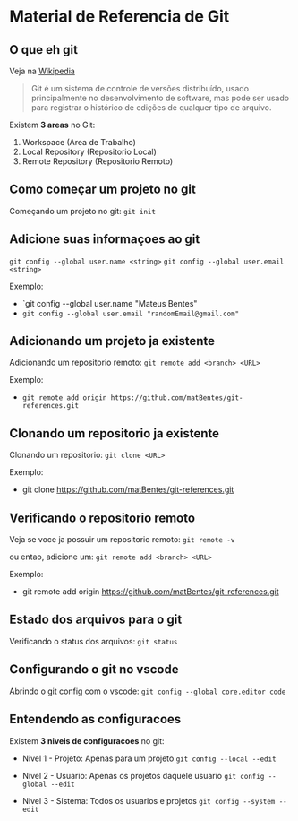 # Material de Referencia de Git

## O que eh git

Veja na [Wikipedia](https://pt.wikipedia.org/wiki/Git)

> Git é um sistema de controle de versões distribuído, usado principalmente no desenvolvimento de software, mas pode ser usado para registrar o histórico de edições de qualquer tipo de arquivo.

Existem **3 areas** no Git:

1. Workspace (Area de Trabalho)
2. Local Repository (Repositorio Local)
3. Remote Repository (Repositorio Remoto)

## Como começar um projeto no git

Começando um projeto no git: `git init`

## Adicione suas informaçoes ao git

`git config --global user.name <string>`
`git config --global user.email <string>`

Exemplo:

- `git config --global user.name "Mateus Bentes"
- `git config --global user.email "randomEmail@gmail.com"`

## Adicionando um projeto ja existente

Adicionando um repositorio remoto: `git remote add <branch> <URL>`

Exemplo:

- `git remote add origin https://github.com/matBentes/git-references.git`

## Clonando um repositorio ja existente

Clonando um repositorio: `git clone <URL>`

Exemplo:

- git clone https://github.com/matBentes/git-references.git

## Verificando o repositorio remoto

Veja se voce ja possuir um repositorio remoto: `git remote -v`

ou entao, adicione um:
`git remote add <branch> <URL>`

Exemplo:

- git remote add origin https://github.com/matBentes/git-references.git

## Estado dos arquivos para o git

Verificando o status dos arquivos: `git status`

## Configurando o git no vscode

Abrindo o git config com o vscode: `git config --global core.editor code`

## Entendendo as configuracoes

Existem **3 niveis de configuracoes** no git:

- Nivel 1 - Projeto: Apenas para um projeto `git config --local --edit`

- Nivel 2 - Usuario: Apenas os projetos daquele usuario `git config --global --edit`

- Nivel 3 - Sistema: Todos os usuarios e projetos
  `git config --system --edit`

